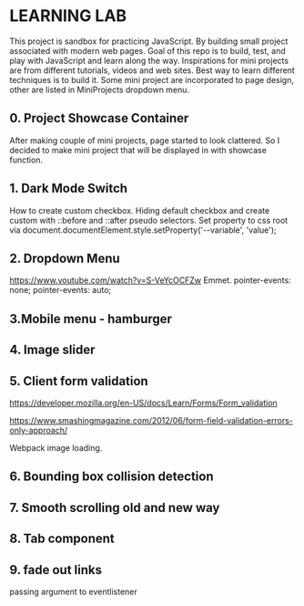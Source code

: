 # LEARNING LAB

This project is sandbox for practicing JavaScript. By building small project associated with modern web pages. Goal of this repo is to build, test, and play with JavaScript and learn along the way. Inspirations for mini projects are from different tutorials, videos and web sites. Best way to learn different techniques is to build it.
Some mini project are incorporated to page design, other are listed in MiniProjects dropdown menu.

## 0. Project Showcase Container

After making couple of mini projects, page started to look clattered. So I decided to make mini project that will be displayed in with showcase function.

## 1. Dark Mode Switch

How to create custom checkbox. Hiding default checkbox and create custom with ::before and ::after pseudo selectors. Set property to css root via document.documentElement.style.setProperty('--variable', 'value');

## 2. Dropdown Menu

https://www.youtube.com/watch?v=S-VeYcOCFZw
Emmet.
pointer-events: none;
pointer-events: auto;

## 3.Mobile menu - hamburger

## 4. Image slider

## 5. Client form validation

https://developer.mozilla.org/en-US/docs/Learn/Forms/Form_validation

https://www.smashingmagazine.com/2012/06/form-field-validation-errors-only-approach/

Webpack image loading.

## 6. Bounding box collision detection

## 7. Smooth scrolling old and new way

## 8. Tab component

## 9. fade out links

passing argument to eventlistener

